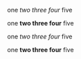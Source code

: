 one *two *three* four* five

one **two **three** four** five

one _two _three_ four_ five

one __two __three__ four__ five
